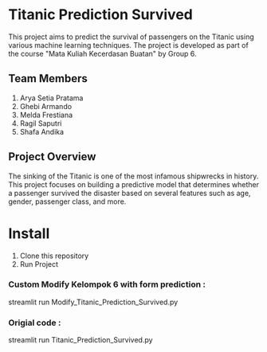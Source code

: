 # Titanic Prediction Survived

This project aims to predict the survival of passengers on the Titanic using various machine learning techniques. The project is developed as part of the course "Mata Kuliah Kecerdasan Buatan" by Group 6.

## Team Members

1. Arya Setia Pratama
2. Ghebi Armando
3. Melda Frestiana
4. Ragil Saputri
5. Shafa Andika

## Project Overview

The sinking of the Titanic is one of the most infamous shipwrecks in history. This project focuses on building a predictive model that determines whether a passenger survived the disaster based on several features such as age, gender, passenger class, and more.

# Install

1. Clone this repository
2. Run Project

### Custom Modify Kelompok 6 with form prediction :
streamlit run Modify_Titanic_Prediction_Survived.py

### Origial code : 
streamlit run Titanic_Prediction_Survived.py
